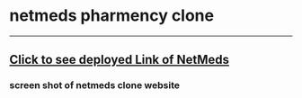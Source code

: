# <h1>netmeds pharmency clone
  <hr> 
  <h2> <a href=" https://bright-truffle-7e73b1.netlify.app "> Click to see deployed Link of NetMeds </a></h2>
  
  <h3> screen shot of netmeds clone website </h3>
  

